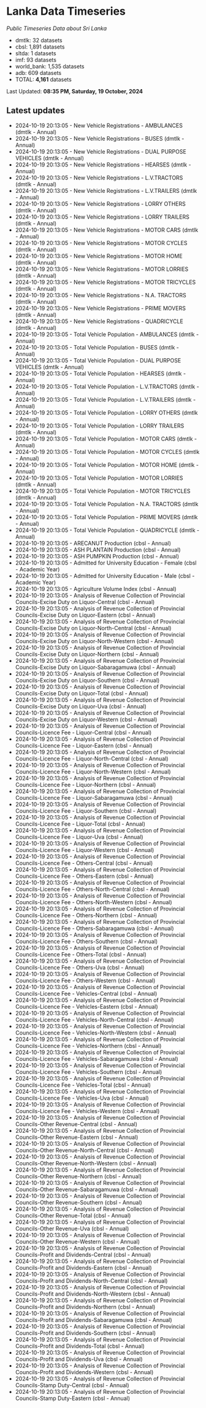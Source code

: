 # Lanka Data Timeseries
*Public Timeseries Data about Sri Lanka*

* dmtlk: 32 datasets
* cbsl: 1,891 datasets
* sltda: 1 datasets
* imf: 93 datasets
* world_bank: 1,535 datasets
* adb: 609 datasets
* TOTAL: **4,161** datasets

Last Updated: **08:35 PM, Saturday, 19 October, 2024**

## Latest updates

* 2024-10-19 20:13:05 - New Vehicle Registrations - AMBULANCES (dmtlk - Annual)
* 2024-10-19 20:13:05 - New Vehicle Registrations - BUSES (dmtlk - Annual)
* 2024-10-19 20:13:05 - New Vehicle Registrations - DUAL PURPOSE VEHICLES (dmtlk - Annual)
* 2024-10-19 20:13:05 - New Vehicle Registrations - HEARSES (dmtlk - Annual)
* 2024-10-19 20:13:05 - New Vehicle Registrations - L.V.TRACTORS (dmtlk - Annual)
* 2024-10-19 20:13:05 - New Vehicle Registrations - L.V.TRAILERS (dmtlk - Annual)
* 2024-10-19 20:13:05 - New Vehicle Registrations - LORRY OTHERS (dmtlk - Annual)
* 2024-10-19 20:13:05 - New Vehicle Registrations - LORRY TRAILERS (dmtlk - Annual)
* 2024-10-19 20:13:05 - New Vehicle Registrations - MOTOR CARS (dmtlk - Annual)
* 2024-10-19 20:13:05 - New Vehicle Registrations - MOTOR CYCLES (dmtlk - Annual)
* 2024-10-19 20:13:05 - New Vehicle Registrations - MOTOR HOME (dmtlk - Annual)
* 2024-10-19 20:13:05 - New Vehicle Registrations - MOTOR LORRIES (dmtlk - Annual)
* 2024-10-19 20:13:05 - New Vehicle Registrations - MOTOR TRICYCLES (dmtlk - Annual)
* 2024-10-19 20:13:05 - New Vehicle Registrations - N.A. TRACTORS (dmtlk - Annual)
* 2024-10-19 20:13:05 - New Vehicle Registrations - PRIME MOVERS (dmtlk - Annual)
* 2024-10-19 20:13:05 - New Vehicle Registrations - QUADRICYCLE (dmtlk - Annual)
* 2024-10-19 20:13:05 - Total Vehicle Population - AMBULANCES (dmtlk - Annual)
* 2024-10-19 20:13:05 - Total Vehicle Population - BUSES (dmtlk - Annual)
* 2024-10-19 20:13:05 - Total Vehicle Population - DUAL PURPOSE VEHICLES (dmtlk - Annual)
* 2024-10-19 20:13:05 - Total Vehicle Population - HEARSES (dmtlk - Annual)
* 2024-10-19 20:13:05 - Total Vehicle Population - L.V.TRACTORS (dmtlk - Annual)
* 2024-10-19 20:13:05 - Total Vehicle Population - L.V.TRAILERS (dmtlk - Annual)
* 2024-10-19 20:13:05 - Total Vehicle Population - LORRY OTHERS (dmtlk - Annual)
* 2024-10-19 20:13:05 - Total Vehicle Population - LORRY TRAILERS (dmtlk - Annual)
* 2024-10-19 20:13:05 - Total Vehicle Population - MOTOR CARS (dmtlk - Annual)
* 2024-10-19 20:13:05 - Total Vehicle Population - MOTOR CYCLES (dmtlk - Annual)
* 2024-10-19 20:13:05 - Total Vehicle Population - MOTOR HOME (dmtlk - Annual)
* 2024-10-19 20:13:05 - Total Vehicle Population - MOTOR LORRIES (dmtlk - Annual)
* 2024-10-19 20:13:05 - Total Vehicle Population - MOTOR TRICYCLES (dmtlk - Annual)
* 2024-10-19 20:13:05 - Total Vehicle Population - N.A. TRACTORS (dmtlk - Annual)
* 2024-10-19 20:13:05 - Total Vehicle Population - PRIME MOVERS (dmtlk - Annual)
* 2024-10-19 20:13:05 - Total Vehicle Population - QUADRICYCLE (dmtlk - Annual)
* 2024-10-19 20:13:05 - ARECANUT Production (cbsl - Annual)
* 2024-10-19 20:13:05 - ASH PLANTAIN Production (cbsl - Annual)
* 2024-10-19 20:13:05 - ASH PUMPKIN Production (cbsl - Annual)
* 2024-10-19 20:13:05 - Admitted for University Education - Female (cbsl - Academic Year)
* 2024-10-19 20:13:05 - Admitted for University Education - Male (cbsl - Academic Year)
* 2024-10-19 20:13:05 - Agriculture Volume Index (cbsl - Annual)
* 2024-10-19 20:13:05 - Analysis of Revenue Collection of Provincial Councils-Excise Duty on Liquor-Central (cbsl - Annual)
* 2024-10-19 20:13:05 - Analysis of Revenue Collection of Provincial Councils-Excise Duty on Liquor-Eastern (cbsl - Annual)
* 2024-10-19 20:13:05 - Analysis of Revenue Collection of Provincial Councils-Excise Duty on Liquor-North-Central (cbsl - Annual)
* 2024-10-19 20:13:05 - Analysis of Revenue Collection of Provincial Councils-Excise Duty on Liquor-North-Western (cbsl - Annual)
* 2024-10-19 20:13:05 - Analysis of Revenue Collection of Provincial Councils-Excise Duty on Liquor-Northern (cbsl - Annual)
* 2024-10-19 20:13:05 - Analysis of Revenue Collection of Provincial Councils-Excise Duty on Liquor-Sabaragamuwa (cbsl - Annual)
* 2024-10-19 20:13:05 - Analysis of Revenue Collection of Provincial Councils-Excise Duty on Liquor-Southern (cbsl - Annual)
* 2024-10-19 20:13:05 - Analysis of Revenue Collection of Provincial Councils-Excise Duty on Liquor-Total (cbsl - Annual)
* 2024-10-19 20:13:05 - Analysis of Revenue Collection of Provincial Councils-Excise Duty on Liquor-Uva (cbsl - Annual)
* 2024-10-19 20:13:05 - Analysis of Revenue Collection of Provincial Councils-Excise Duty on Liquor-Western (cbsl - Annual)
* 2024-10-19 20:13:05 - Analysis of Revenue Collection of Provincial Councils-Licence Fee - Liquor-Central (cbsl - Annual)
* 2024-10-19 20:13:05 - Analysis of Revenue Collection of Provincial Councils-Licence Fee - Liquor-Eastern (cbsl - Annual)
* 2024-10-19 20:13:05 - Analysis of Revenue Collection of Provincial Councils-Licence Fee - Liquor-North-Central (cbsl - Annual)
* 2024-10-19 20:13:05 - Analysis of Revenue Collection of Provincial Councils-Licence Fee - Liquor-North-Western (cbsl - Annual)
* 2024-10-19 20:13:05 - Analysis of Revenue Collection of Provincial Councils-Licence Fee - Liquor-Northern (cbsl - Annual)
* 2024-10-19 20:13:05 - Analysis of Revenue Collection of Provincial Councils-Licence Fee - Liquor-Sabaragamuwa (cbsl - Annual)
* 2024-10-19 20:13:05 - Analysis of Revenue Collection of Provincial Councils-Licence Fee - Liquor-Southern (cbsl - Annual)
* 2024-10-19 20:13:05 - Analysis of Revenue Collection of Provincial Councils-Licence Fee - Liquor-Total (cbsl - Annual)
* 2024-10-19 20:13:05 - Analysis of Revenue Collection of Provincial Councils-Licence Fee - Liquor-Uva (cbsl - Annual)
* 2024-10-19 20:13:05 - Analysis of Revenue Collection of Provincial Councils-Licence Fee - Liquor-Western (cbsl - Annual)
* 2024-10-19 20:13:05 - Analysis of Revenue Collection of Provincial Councils-Licence Fee - Others-Central (cbsl - Annual)
* 2024-10-19 20:13:05 - Analysis of Revenue Collection of Provincial Councils-Licence Fee - Others-Eastern (cbsl - Annual)
* 2024-10-19 20:13:05 - Analysis of Revenue Collection of Provincial Councils-Licence Fee - Others-North-Central (cbsl - Annual)
* 2024-10-19 20:13:05 - Analysis of Revenue Collection of Provincial Councils-Licence Fee - Others-North-Western (cbsl - Annual)
* 2024-10-19 20:13:05 - Analysis of Revenue Collection of Provincial Councils-Licence Fee - Others-Northern (cbsl - Annual)
* 2024-10-19 20:13:05 - Analysis of Revenue Collection of Provincial Councils-Licence Fee - Others-Sabaragamuwa (cbsl - Annual)
* 2024-10-19 20:13:05 - Analysis of Revenue Collection of Provincial Councils-Licence Fee - Others-Southern (cbsl - Annual)
* 2024-10-19 20:13:05 - Analysis of Revenue Collection of Provincial Councils-Licence Fee - Others-Total (cbsl - Annual)
* 2024-10-19 20:13:05 - Analysis of Revenue Collection of Provincial Councils-Licence Fee - Others-Uva (cbsl - Annual)
* 2024-10-19 20:13:05 - Analysis of Revenue Collection of Provincial Councils-Licence Fee - Others-Western (cbsl - Annual)
* 2024-10-19 20:13:05 - Analysis of Revenue Collection of Provincial Councils-Licence Fee - Vehicles-Central (cbsl - Annual)
* 2024-10-19 20:13:05 - Analysis of Revenue Collection of Provincial Councils-Licence Fee - Vehicles-Eastern (cbsl - Annual)
* 2024-10-19 20:13:05 - Analysis of Revenue Collection of Provincial Councils-Licence Fee - Vehicles-North-Central (cbsl - Annual)
* 2024-10-19 20:13:05 - Analysis of Revenue Collection of Provincial Councils-Licence Fee - Vehicles-North-Western (cbsl - Annual)
* 2024-10-19 20:13:05 - Analysis of Revenue Collection of Provincial Councils-Licence Fee - Vehicles-Northern (cbsl - Annual)
* 2024-10-19 20:13:05 - Analysis of Revenue Collection of Provincial Councils-Licence Fee - Vehicles-Sabaragamuwa (cbsl - Annual)
* 2024-10-19 20:13:05 - Analysis of Revenue Collection of Provincial Councils-Licence Fee - Vehicles-Southern (cbsl - Annual)
* 2024-10-19 20:13:05 - Analysis of Revenue Collection of Provincial Councils-Licence Fee - Vehicles-Total (cbsl - Annual)
* 2024-10-19 20:13:05 - Analysis of Revenue Collection of Provincial Councils-Licence Fee - Vehicles-Uva (cbsl - Annual)
* 2024-10-19 20:13:05 - Analysis of Revenue Collection of Provincial Councils-Licence Fee - Vehicles-Western (cbsl - Annual)
* 2024-10-19 20:13:05 - Analysis of Revenue Collection of Provincial Councils-Other Revenue-Central (cbsl - Annual)
* 2024-10-19 20:13:05 - Analysis of Revenue Collection of Provincial Councils-Other Revenue-Eastern (cbsl - Annual)
* 2024-10-19 20:13:05 - Analysis of Revenue Collection of Provincial Councils-Other Revenue-North-Central (cbsl - Annual)
* 2024-10-19 20:13:05 - Analysis of Revenue Collection of Provincial Councils-Other Revenue-North-Western (cbsl - Annual)
* 2024-10-19 20:13:05 - Analysis of Revenue Collection of Provincial Councils-Other Revenue-Northern (cbsl - Annual)
* 2024-10-19 20:13:05 - Analysis of Revenue Collection of Provincial Councils-Other Revenue-Sabaragamuwa (cbsl - Annual)
* 2024-10-19 20:13:05 - Analysis of Revenue Collection of Provincial Councils-Other Revenue-Southern (cbsl - Annual)
* 2024-10-19 20:13:05 - Analysis of Revenue Collection of Provincial Councils-Other Revenue-Total (cbsl - Annual)
* 2024-10-19 20:13:05 - Analysis of Revenue Collection of Provincial Councils-Other Revenue-Uva (cbsl - Annual)
* 2024-10-19 20:13:05 - Analysis of Revenue Collection of Provincial Councils-Other Revenue-Western (cbsl - Annual)
* 2024-10-19 20:13:05 - Analysis of Revenue Collection of Provincial Councils-Profit and Dividends-Central (cbsl - Annual)
* 2024-10-19 20:13:05 - Analysis of Revenue Collection of Provincial Councils-Profit and Dividends-Eastern (cbsl - Annual)
* 2024-10-19 20:13:05 - Analysis of Revenue Collection of Provincial Councils-Profit and Dividends-North-Central (cbsl - Annual)
* 2024-10-19 20:13:05 - Analysis of Revenue Collection of Provincial Councils-Profit and Dividends-North-Western (cbsl - Annual)
* 2024-10-19 20:13:05 - Analysis of Revenue Collection of Provincial Councils-Profit and Dividends-Northern (cbsl - Annual)
* 2024-10-19 20:13:05 - Analysis of Revenue Collection of Provincial Councils-Profit and Dividends-Sabaragamuwa (cbsl - Annual)
* 2024-10-19 20:13:05 - Analysis of Revenue Collection of Provincial Councils-Profit and Dividends-Southern (cbsl - Annual)
* 2024-10-19 20:13:05 - Analysis of Revenue Collection of Provincial Councils-Profit and Dividends-Total (cbsl - Annual)
* 2024-10-19 20:13:05 - Analysis of Revenue Collection of Provincial Councils-Profit and Dividends-Uva (cbsl - Annual)
* 2024-10-19 20:13:05 - Analysis of Revenue Collection of Provincial Councils-Profit and Dividends-Western (cbsl - Annual)
* 2024-10-19 20:13:05 - Analysis of Revenue Collection of Provincial Councils-Stamp Duty-Central (cbsl - Annual)
* 2024-10-19 20:13:05 - Analysis of Revenue Collection of Provincial Councils-Stamp Duty-Eastern (cbsl - Annual)